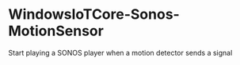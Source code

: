 # WindowsIoTCore-Sonos-MotionSensor
Start playing a SONOS player when a motion detector sends a signal
